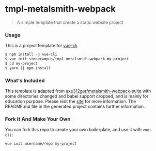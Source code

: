 # tmpl-metalsmith-webpack

> A simple template that create a static website project

### Usage

This is a project template for [vue-cli](https://github.com/vuejs/vue-cli).

``` bash
$ npm install -g vue-cli
$ vue init stonecampus/tmpl-metalsmith-webpack my-project
$ cd my-project
$ yarn || npm install
```

### What's Included

This template is adapted from [axe312ger/metalsmith-webpack-suite](https://github.com/axe312ger/metalsmith-webpack-suite) with some directories changed and babel support dropped, and is mainly for education purpose. Please visit the [site](https://github.com/axe312ger/metalsmith-webpack-suite) for more information. The README.md file in the generated project contains further information.

### Fork It And Make Your Own

You can fork this repo to create your own boilerplate, and use it with `vue-cli`:

``` bash
vue init username/repo my-project
```
